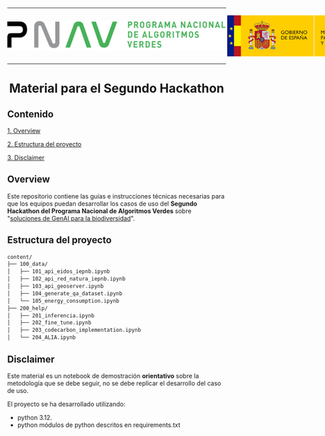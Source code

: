 
---

<div style="display: flex; align-items: center; justify-content: space-between;">
  <img src=".images/PNAV-logo.png" alt="Logo del PNAV" style="width: auto; max-height: 100px;">
  <img src=".images/MTDFP.png" alt="Logo del Ministerio Transformación Digital y Función Pública" style="width: auto; max-height: 100px;">
  <img src=".images/MITECO.png" alt="Logo del MITECO" style="width: auto; max-height: 100px;">
</div>

---

# <p align="center"> **Material para el Segundo Hackathon** </p>


## **Contenido**

[1. Overview](#overview)

[2. Estructura del proyecto](#estructura-del-proyecto)

[3. Disclaimer](#disclaimer)

## **Overview**
Este repositorio contiene las guías e instrucciones técnicas necesarias para que los equipos puedan desarrollar los casos de uso del **Segundo Hackathon del Programa Nacional de Algoritmos Verdes** sobre "[soluciones de GenAI para la biodiversidad](https://algoritmosverdes.gob.es/es/hackathon/soluciones-genai-para-la-biodiversidad)".

## **Estructura del proyecto**

```bash
content/
├── 100_data/
│   ├── 101_api_eidos_iepnb.ipynb
│   ├── 102_api_red_natura_iepnb.ipynb
│   ├── 103_api_geoserver.ipynb
│   ├── 104_generate_qa_dataset.ipynb
│   └── 105_energy_consumption.ipynb
├── 200_help/
│   ├── 201_inferencia.ipynb
│   ├── 202_fine_tune.ipynb
│   ├── 203_codecarbon_implementation.ipynb
│   └── 204_ALIA.ipynb
```

## **Disclaimer**

Este material es un notebook de demostración **orientativo** sobre la metodología que se debe seguir, no se debe replicar el desarrollo del caso de uso.

El proyecto se ha desarrollado utilizando:

- python 3.12.
- python módulos de python descritos en requirements.txt
